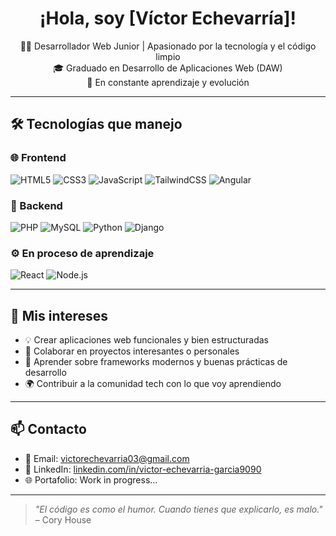 <h1 align="center">¡Hola, soy [Víctor Echevarría]! </h1>

<p align="center">
  👨‍💻 Desarrollador Web Junior | Apasionado por la tecnología y el código limpio<br>
  🎓 Graduado en Desarrollo de Aplicaciones Web (DAW)<br>
  🚀 En constante aprendizaje y evolución
</p>

---

## 🛠️ Tecnologías que manejo

### 🌐 Frontend
![HTML5](https://img.shields.io/badge/-HTML5-E34F26?style=flat-square&logo=html5&logoColor=fff)
![CSS3](https://img.shields.io/badge/-CSS3-1572B6?style=flat-square&logo=css3)
![JavaScript](https://img.shields.io/badge/-JavaScript-F7DF1E?style=flat-square&logo=javascript&logoColor=000)
![TailwindCSS](https://img.shields.io/badge/-TailwindCSS-38B2AC?style=flat-square&logo=tailwind-css)
![Angular](https://img.shields.io/badge/-Angular-DD0031?style=flat-square&logo=angular&logoColor=fff)

### 🔧 Backend
![PHP](https://img.shields.io/badge/-PHP-777BB4?style=flat-square&logo=php&logoColor=fff)
![MySQL](https://img.shields.io/badge/-MySQL-4479A1?style=flat-square&logo=mysql&logoColor=fff)
![Python](https://img.shields.io/badge/-Python-3776AB?style=flat-square&logo=python&logoColor=fff)
![Django](https://img.shields.io/badge/-Django-092E20?style=flat-square&logo=django)

### ⚙️ En proceso de aprendizaje
![React](https://img.shields.io/badge/-React-61DAFB?style=flat-square&logo=react&logoColor=000)
![Node.js](https://img.shields.io/badge/-Node.js-339933?style=flat-square&logo=node.js&logoColor=fff)

---

## 📂 Mis intereses

- 💡 Crear aplicaciones web funcionales y bien estructuradas
- 🤝 Colaborar en proyectos interesantes o personales
- 🧠 Aprender sobre frameworks modernos y buenas prácticas de desarrollo
- 🌍 Contribuir a la comunidad tech con lo que voy aprendiendo

---

## 📫 Contacto

- 📧 Email: victorechevarria03@gmail.com  
- 💼 LinkedIn: [linkedin.com/in/victor-echevarria-garcia9090](https://linkedin.com/in/victor-echevarria-garcia9090)  
- 🌐 Portafolio: Work in progress...
---

> _"El código es como el humor. Cuando tienes que explicarlo, es malo."_ – Cory House

